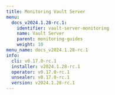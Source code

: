 ```yaml
---
title: Monitoring Vault Server
menu:
  docs_v2024.1.28-rc.1:
    identifier: vault-server-monitoring
    name: Vault Server
    parent: monitoring-guides
    weight: 10
menu_name: docs_v2024.1.28-rc.1
info:
  cli: v0.17.0-rc.1
  installer: v2024.1.28-rc.1
  operator: v0.17.0-rc.1
  unsealer: v0.17.0-rc.1
  version: v2024.1.28-rc.1
---
```


